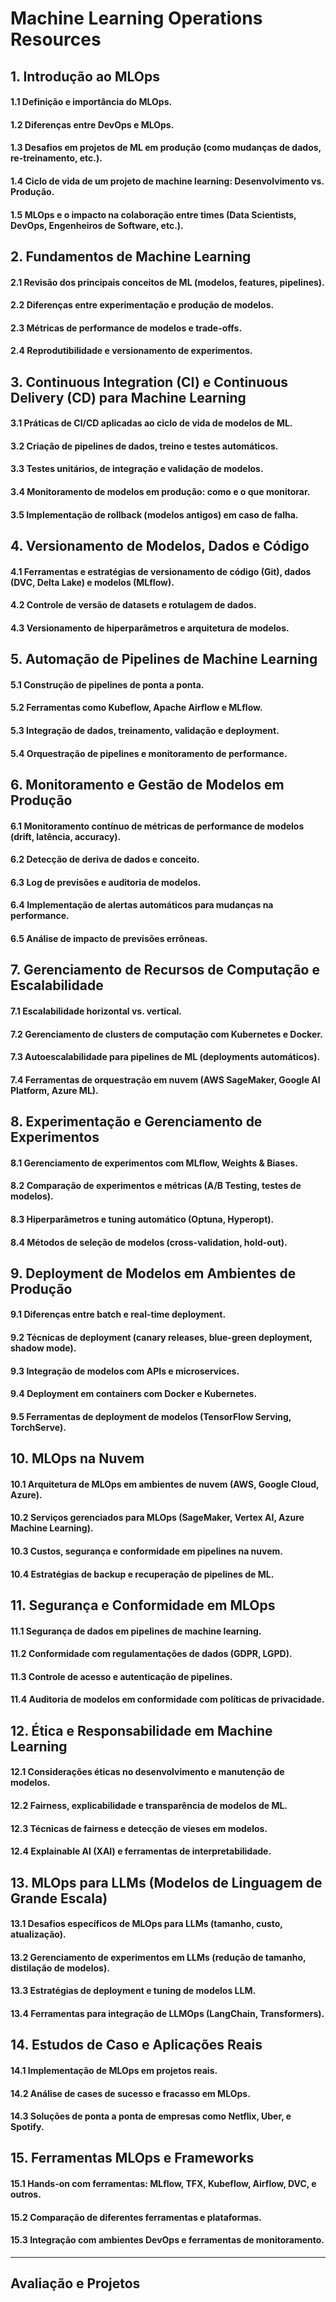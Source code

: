 # Machine Learning Operations Resources

## 1. Introdução ao MLOps
#### 1.1 Definição e importância do MLOps.
#### 1.2 Diferenças entre DevOps e MLOps.
#### 1.3 Desafios em projetos de ML em produção (como mudanças de dados, re-treinamento, etc.).
#### 1.4 Ciclo de vida de um projeto de machine learning: Desenvolvimento vs. Produção.
#### 1.5 MLOps e o impacto na colaboração entre times (Data Scientists, DevOps, Engenheiros de Software, etc.).

## 2. Fundamentos de Machine Learning
#### 2.1 Revisão dos principais conceitos de ML (modelos, features, pipelines).
#### 2.2 Diferenças entre experimentação e produção de modelos.
#### 2.3 Métricas de performance de modelos e trade-offs.
#### 2.4 Reprodutibilidade e versionamento de experimentos.

## 3. Continuous Integration (CI) e Continuous Delivery (CD) para Machine Learning
#### 3.1 Práticas de CI/CD aplicadas ao ciclo de vida de modelos de ML.
#### 3.2 Criação de pipelines de dados, treino e testes automáticos.
#### 3.3 Testes unitários, de integração e validação de modelos.
#### 3.4 Monitoramento de modelos em produção: como e o que monitorar.
#### 3.5 Implementação de rollback (modelos antigos) em caso de falha.

## 4. Versionamento de Modelos, Dados e Código
#### 4.1 Ferramentas e estratégias de versionamento de código (Git), dados (DVC, Delta Lake) e modelos (MLflow).
#### 4.2 Controle de versão de datasets e rotulagem de dados.
#### 4.3 Versionamento de hiperparâmetros e arquitetura de modelos.

## 5. Automação de Pipelines de Machine Learning
#### 5.1 Construção de pipelines de ponta a ponta.
#### 5.2 Ferramentas como Kubeflow, Apache Airflow e MLflow.
#### 5.3 Integração de dados, treinamento, validação e deployment.
#### 5.4 Orquestração de pipelines e monitoramento de performance.

## 6. Monitoramento e Gestão de Modelos em Produção
#### 6.1 Monitoramento contínuo de métricas de performance de modelos (drift, latência, accuracy).
#### 6.2 Detecção de deriva de dados e conceito.
#### 6.3 Log de previsões e auditoria de modelos.
#### 6.4 Implementação de alertas automáticos para mudanças na performance.
#### 6.5 Análise de impacto de previsões errôneas.

## 7. Gerenciamento de Recursos de Computação e Escalabilidade
#### 7.1 Escalabilidade horizontal vs. vertical.
#### 7.2 Gerenciamento de clusters de computação com Kubernetes e Docker.
#### 7.3 Autoescalabilidade para pipelines de ML (deployments automáticos).
#### 7.4 Ferramentas de orquestração em nuvem (AWS SageMaker, Google AI Platform, Azure ML).

## 8. Experimentação e Gerenciamento de Experimentos
#### 8.1 Gerenciamento de experimentos com MLflow, Weights & Biases.
#### 8.2 Comparação de experimentos e métricas (A/B Testing, testes de modelos).
#### 8.3 Hiperparâmetros e tuning automático (Optuna, Hyperopt).
#### 8.4 Métodos de seleção de modelos (cross-validation, hold-out).

## 9. Deployment de Modelos em Ambientes de Produção
#### 9.1 Diferenças entre batch e real-time deployment.
#### 9.2 Técnicas de deployment (canary releases, blue-green deployment, shadow mode).
#### 9.3 Integração de modelos com APIs e microservices.
#### 9.4 Deployment em containers com Docker e Kubernetes.
#### 9.5 Ferramentas de deployment de modelos (TensorFlow Serving, TorchServe).

## 10. MLOps na Nuvem
#### 10.1 Arquitetura de MLOps em ambientes de nuvem (AWS, Google Cloud, Azure).
#### 10.2 Serviços gerenciados para MLOps (SageMaker, Vertex AI, Azure Machine Learning).
#### 10.3 Custos, segurança e conformidade em pipelines na nuvem.
#### 10.4 Estratégias de backup e recuperação de pipelines de ML.

## 11. Segurança e Conformidade em MLOps
#### 11.1 Segurança de dados em pipelines de machine learning.
#### 11.2 Conformidade com regulamentações de dados (GDPR, LGPD).
#### 11.3 Controle de acesso e autenticação de pipelines.
#### 11.4 Auditoria de modelos em conformidade com políticas de privacidade.

## 12. Ética e Responsabilidade em Machine Learning
#### 12.1 Considerações éticas no desenvolvimento e manutenção de modelos.
#### 12.2 Fairness, explicabilidade e transparência de modelos de ML.
#### 12.3 Técnicas de fairness e detecção de vieses em modelos.
#### 12.4 Explainable AI (XAI) e ferramentas de interpretabilidade.

## 13. MLOps para LLMs (Modelos de Linguagem de Grande Escala)
#### 13.1 Desafios específicos de MLOps para LLMs (tamanho, custo, atualização).
#### 13.2 Gerenciamento de experimentos em LLMs (redução de tamanho, distilação de modelos).
#### 13.3 Estratégias de deployment e tuning de modelos LLM.
#### 13.4 Ferramentas para integração de LLMOps (LangChain, Transformers).

## 14. Estudos de Caso e Aplicações Reais
#### 14.1 Implementação de MLOps em projetos reais.
#### 14.2 Análise de cases de sucesso e fracasso em MLOps.
#### 14.3 Soluções de ponta a ponta de empresas como Netflix, Uber, e Spotify.

## 15. Ferramentas MLOps e Frameworks
#### 15.1 Hands-on com ferramentas: MLflow, TFX, Kubeflow, Airflow, DVC, e outros.
#### 15.2 Comparação de diferentes ferramentas e plataformas.
#### 15.3 Integração com ambientes DevOps e ferramentas de monitoramento.

---

## Avaliação e Projetos
